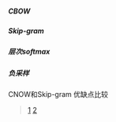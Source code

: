 ##### CBOW
##### Skip-gram
##### 层次softmax
##### 负采样

CNOW和Skip-gram 优缺点比较 
>[1](https://www.zhihu.com/question/68112508) [2](https://zhuanlan.zhihu.com/p/37477611)
